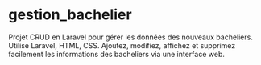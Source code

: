 # gestion_bachelier
Projet CRUD en Laravel pour gérer les données des nouveaux bacheliers. Utilise Laravel, HTML, CSS. Ajoutez, modifiez, affichez et supprimez facilement les informations des bacheliers via une interface web.
